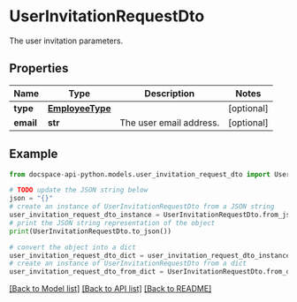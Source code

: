 # UserInvitationRequestDto
The user invitation parameters.

## Properties

Name | Type | Description | Notes
------------ | ------------- | ------------- | -------------
**type** | [**EmployeeType**](EmployeeType.md) |  | [optional] 
**email** | **str** | The user email address. | [optional] 

## Example

```python
from docspace-api-python.models.user_invitation_request_dto import UserInvitationRequestDto

# TODO update the JSON string below
json = "{}"
# create an instance of UserInvitationRequestDto from a JSON string
user_invitation_request_dto_instance = UserInvitationRequestDto.from_json(json)
# print the JSON string representation of the object
print(UserInvitationRequestDto.to_json())

# convert the object into a dict
user_invitation_request_dto_dict = user_invitation_request_dto_instance.to_dict()
# create an instance of UserInvitationRequestDto from a dict
user_invitation_request_dto_from_dict = UserInvitationRequestDto.from_dict(user_invitation_request_dto_dict)
```
[[Back to Model list]](../README.md#documentation-for-models) [[Back to API list]](../README.md#documentation-for-api-endpoints) [[Back to README]](../README.md)


